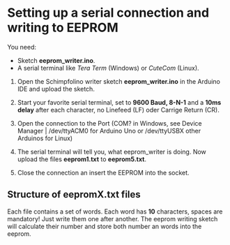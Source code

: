# Setting up a serial connection and writing to EEPROM

You need:  
* Sketch **eeprom_writer.ino**.  
* A serial terminal like *Tera Term* (Windows) or *CuteCom* (Linux).

1. Open the Schimpfolino writer sketch **eeprom_writer.ino** in the Arduino IDE and upload the sketch. 

2. Start your favorite serial terminal, set to **9600 Baud, 8-N-1** and a **10ms delay** after each character, no Linefeed (LF) oder Carrige Return (CR). 

3. Open the connection to the Port (COM? in Windows, see Device Manager | /dev/ttyACM0 for Arduino Uno or /dev/ttyUSBX other Arduinos for Linux)

4. The serial terminal will tell you, what eeprom_writer is doing. Now upload the files **eeprom1.txt** to **eeprom5.txt**.

5. Close the connection an insert the EEPROM into the socket.  
  
## Structure of eepromX.txt files

Each file contains a set of words. Each word has **10** characters, spaces are mandatory! Just write them one after another. The eeprom writing sketch will calculate their number and store both number an words into the eeprom.  


